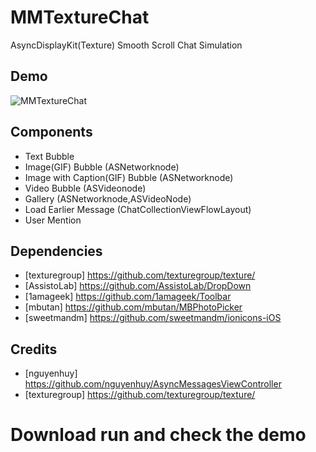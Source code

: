 # MMTextureChat
AsyncDisplayKit(Texture) Smooth Scroll Chat Simulation

## Demo
![MMTextureChat](https://github.com/mukyasa/MMTextureChat/blob/master/MMTextureChat/texturechat.gif)<br/>


## Components 
* Text Bubble
* Image(GIF) Bubble (ASNetworknode)
* Image with Caption(GIF) Bubble (ASNetworknode)
* Video Bubble (ASVideonode)
* Gallery (ASNetworknode,ASVideoNode)
* Load Earlier Message (ChatCollectionViewFlowLayout)
* User Mention 

## Dependencies
* [texturegroup] https://github.com/texturegroup/texture/
* [AssistoLab] https://github.com/AssistoLab/DropDown
* [1amageek] https://github.com/1amageek/Toolbar
* [mbutan] https://github.com/mbutan/MBPhotoPicker
* [sweetmandm] https://github.com/sweetmandm/ionicons-iOS

## Credits
* [nguyenhuy] https://github.com/nguyenhuy/AsyncMessagesViewController
* [texturegroup] https://github.com/texturegroup/texture/


# Download run and check the demo



